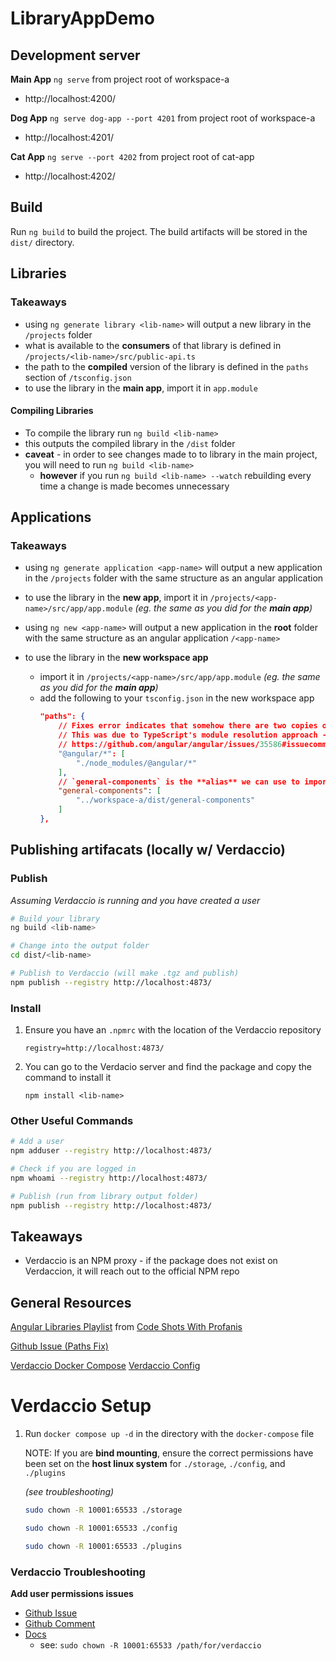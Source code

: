 # LibraryAppDemo
## Development server
**Main App** 
`ng serve` from project root of workspace-a 
- http://localhost:4200/

**Dog App**
`ng serve dog-app --port 4201` from project root of workspace-a
- http://localhost:4201/

**Cat App**
`ng serve --port 4202` from project root of cat-app
- http://localhost:4202/


## Build
Run `ng build` to build the project. The build artifacts will be stored in the `dist/` directory.

## Libraries
### Takeaways
- using `ng generate library <lib-name>` will output a new library in the `/projects` folder
- what is available to the **consumers** of that library is defined in `/projects/<lib-name>/src/public-api.ts`
- the path to the **compiled** version of the library is defined in the `paths` section of `/tsconfig.json`
- to use the library in the **main app**, import it in `app.module`

#### Compiling Libraries
- To compile the library run `ng build <lib-name>`
- this outputs the compiled library in the `/dist` folder
- **caveat** - in order to see changes made to to library in the main project, you will need to run `ng build <lib-name>` 
    - **however** if you run `ng build <lib-name> --watch` rebuilding every time a change is made becomes unnecessary

## Applications
### Takeaways
- using `ng generate application <app-name>` will output a new application in the `/projects` folder with the same structure as an angular application 
- to use the library in the **new app**, import it in `/projects/<app-name>/src/app/app.module` _(eg. the same as you did for the **main app**)_

- using `ng new <app-name>` will output a new application in the **root** folder with the same structure as an angular application `/<app-name>`
- to use the library in the **new workspace app**
    - import it in `/projects/<app-name>/src/app/app.module` _(eg. the same as you did for the **main app**)_
    - add the following to your `tsconfig.json` in the new workspace app
        ```json
        "paths": {
            // Fixes error indicates that somehow there are two copies of Ivy in there. 
            // This was due to TypeScript's module resolution approach - it looks for node_modules by traversing up the directory of file being compiled.
            // https://github.com/angular/angular/issues/35586#issuecomment-630774572
            "@angular/*": [
                "./node_modules/@angular/*"
            ],
            // `general-components` is the **alias** we can use to import the library
            "general-components": [
                "../workspace-a/dist/general-components"
            ]
        },
        ```
## Publishing artifacats (locally w/ Verdaccio)

### Publish
_Assuming Verdaccio is running and you have created a user_

```bash
# Build your library
ng build <lib-name>

# Change into the output folder
cd dist/<lib-name>

# Publish to Verdaccio (will make .tgz and publish)
npm publish --registry http://localhost:4873/
```
### Install
1. Ensure you have an `.npmrc` with the location of the Verdaccio repository
   
    ```
    registry=http://localhost:4873/
    ```

1. You can go to the Verdacio server and find the package and copy the command to install it
    
    `npm install <lib-name>`

### Other Useful Commands
```bash
# Add a user
npm adduser --registry http://localhost:4873/

# Check if you are logged in
npm whoami --registry http://localhost:4873/

# Publish (run from library output folder)
npm publish --registry http://localhost:4873/
```
## Takeaways
- Verdaccio is an NPM proxy - if the package does not exist on Verdaccion, it will reach out to the official NPM repo



## General Resources
[Angular Libraries Playlist](https://www.youtube.com/playlist?list=PLhzRPVQgdM8Vlty5X7d7cDTuW6QcCMaB8) from [Code Shots With Profanis](https://www.youtube.com/@CodeShotsWithProfanis/featured) 

[Github Issue (Paths Fix)](https://github.com/angular/angular/issues/35586#issuecomment-630774572)

[Verdaccio Docker Compose](https://verdaccio.org/docs/docker#using-docker-compose)
[Verdaccio Config](https://github.com/verdaccio/verdaccio/blob/5.x/conf/docker.yaml)

# Verdaccio Setup
1. Run `docker compose up -d` in the directory with the `docker-compose` file

    NOTE: If you are **bind mounting**, ensure the correct permissions have been set on the **host linux system** for `./storage`, `./config`, and `./plugins` 
    
    _(see troubleshooting)_

    ```bash
    sudo chown -R 10001:65533 ./storage
    
    sudo chown -R 10001:65533 ./config
    
    sudo chown -R 10001:65533 ./plugins
    ```


### Verdaccio Troubleshooting
**Add user permissions issues**
- [Github Issue](https://github.com/verdaccio/verdaccio/issues/1379)
- [Github Comment](https://github.com/verdaccio/verdaccio/issues/1324#issuecomment-499429528)
- [Docs](https://verdaccio.org/docs/docker/)
    - see: `sudo chown -R 10001:65533 /path/for/verdaccio`